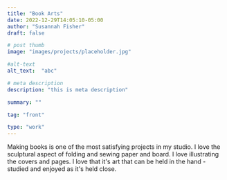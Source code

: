 ```yaml
---
title: "Book Arts"
date: 2022-12-29T14:05:10-05:00
author: "Susannah Fisher"
draft: false

# post thumb
image: "images/projects/placeholder.jpg"

#alt-text
alt_text:  "abc"

# meta description
description: "this is meta description"

summary: ""

tag: "front"

type: "work"
---
```


Making books is one of the most satisfying projects in my studio. I love the sculptural aspect of folding and sewing paper and board. I love illustrating the covers and pages. I love that it's art that can be held in the hand - studied and enjoyed as it's held close.
